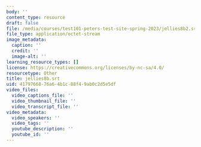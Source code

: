 ```yaml
---
body: ''
content_type: resource
draft: false
file: /media/courses/test101-peters-test-site-spring-2023/jellies8b2.srt
file_type: application/octet-stream
image_metadata:
  caption: ''
  credit: ''
  image-alt: ''
learning_resource_types: []
license: https://creativecommons.org/licenses/by-nc-sa/4.0/
resourcetype: Other
title: jellies8b.srt
uid: 41797668-76a6-4b1c-88f4-9ab0c2d5e5df
video_files:
  video_captions_file: ''
  video_thumbnail_file: ''
  video_transcript_file: ''
video_metadata:
  video_speakers: ''
  video_tags: ''
  youtube_description: ''
  youtube_id: ''
---
```

